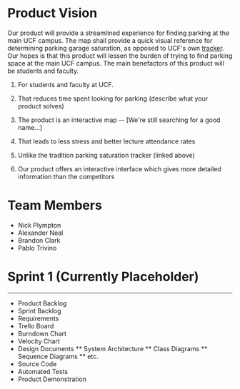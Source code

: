 Product Vision
===

Our product will provide a streamlined experience for finding parking at the main UCF campus. The map shall provide a quick visual reference for determining parking garage saturation, as opposed to UCF's own [tracker](https://parking.ucf.edu/garage-availability/). Our hopes is that this product will lessen the burden of trying to find parking space at the main UCF campus. The main benefactors of this product will be students and faculty.

1. For students and faculty at UCF.

2. That reduces time spent looking for parking (describe what your product solves)

3. The product is an interactive map -- [We're still searching for a good name...]

4. That leads to less stress and better lecture attendance rates

5. Unlike the tradition parking saturation tracker (linked above)

6. Our product offers an interactive interface which gives more detailed information than the competitors

Team Members
===
* Nick Plympton
* Alexander Neal
* Brandon Clark
* Pablo Trivino


# Sprint 1 (Currently Placeholder)
___
* Product Backlog
* Sprint Backlog
* Requirements
* Trello Board
* Burndown Chart
* Velocity Chart
* Design Documents
** System Architecture
** Class Diagrams
** Sequence Diagrams
** etc.
* Source Code
* Automated Tests
* Product Demonstration
